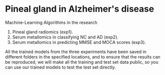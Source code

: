 # Pineal gland in Alzheimer's disease



Machine-Learning Algorithms in the research 

1. Pineal gland radiomics (exp1).
2. Serum metallomics in classifying NC and AD (exp2).
3. Serum metallomics in predicting MMSE and MOCA scores (exp3).



All the trained models from the three experiments have been saved in different folders in the specified locations, and to ensure that the results can be reproduced, we will make all the training and test set data public, so you can use our trained models to test the test set directly.

